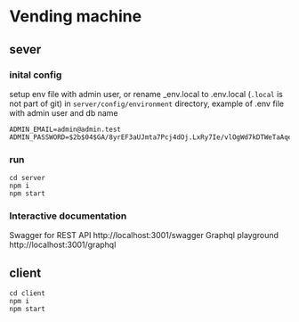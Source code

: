 # Vending machine

## sever

### inital config

setup env file with admin user, or rename _env.local to .env.local (`.local` is not part of git) in `server/config/environment` directory, example of .env file with admin user and db name
```
ADMIN_EMAIL=admin@admin.test
ADMIN_PASSWORD=$2b$04$GA/8yrEF3aUJmta7Pcj4dOj.LxRy7Ie/vlOgWd7kDTWeTaAqewzLy
```

### run

```
cd server
npm i
npm start
```

### Interactive documentation

Swagger for REST API http://localhost:3001/swagger
Graphql playground http://localhost:3001/graphql

## client

```
cd client
npm i
npm start
```

